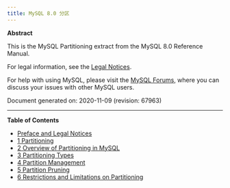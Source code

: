 ```yaml
---
title: MySQL 8.0 分区
---
```


**Abstract**

This is the MySQL Partitioning extract from the MySQL 8.0 Reference Manual.

For legal information, see the [Legal Notices](https://dev.mysql.com/doc/mysql-partitioning-excerpt/8.0/en/preface.html#legalnotice).

For help with using MySQL, please visit the [MySQL Forums](http://forums.mysql.com/), where you can discuss your issues with other MySQL users.

Document generated on: 2020-11-09 (revision: 67963)

---

**Table of Contents**

- [Preface and Legal Notices](https://dev.mysql.com/doc/mysql-partitioning-excerpt/8.0/en/preface.html)
- [1 Partitioning](https://dev.mysql.com/doc/mysql-partitioning-excerpt/8.0/en/partitioning.html)
- [2 Overview of Partitioning in MySQL](https://dev.mysql.com/doc/mysql-partitioning-excerpt/8.0/en/partitioning-overview.html)
- [3 Partitioning Types](https://dev.mysql.com/doc/mysql-partitioning-excerpt/8.0/en/partitioning-types.html)
- [4 Partition Management](https://dev.mysql.com/doc/mysql-partitioning-excerpt/8.0/en/partitioning-management.html)
- [5 Partition Pruning](https://dev.mysql.com/doc/mysql-partitioning-excerpt/8.0/en/partitioning-pruning.html)
- [6 Restrictions and Limitations on Partitioning](https://dev.mysql.com/doc/mysql-partitioning-excerpt/8.0/en/partitioning-limitations.html)
